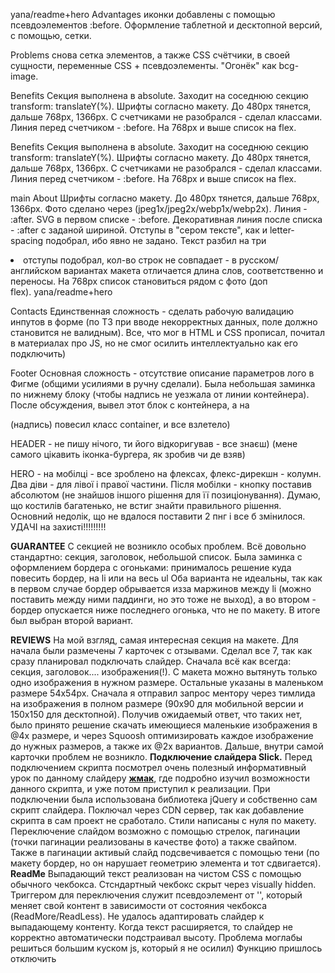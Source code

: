 yana/readme+hero
Advantages иконки добавлены с помощью псевдоэлементов :before. Оформление таблетной и десктопной
версий, с помощью, сетки.

Problems снова сетка элементов, а также CSS счётчики, в своей сущности, переменные CSS +
псевдоэлементы. "Огонёк" как bcg-image.

Benefits Секция выполнена в absolute. Заходит на соседнюю секцию transform: translateY(%). Шрифты
согласно макету. До 480рх тянется, дальше 768рх, 1366рх. С счетчиками не разобрался - сделал
классами. Линия перед счетчиком - :before. На 768рх и выше список на flex.

Benefits Секция выполнена в absolute. Заходит на соседнюю секцию transform: translateY(%). Шрифты
согласно макету. До 480рх тянется, дальше 768рх, 1366рх. С счетчиками не разобрался - сделал
классами. Линия перед счетчиком - :before. На 768рх и выше список на flex.

main
About Шрифты согласно макету. До 480рх тянется, дальше 768рх, 1366рх. Фото сделано через
<picture><srcset> (jpeg1x/jpeg2x/webp1x/webp2x). Линия - :after. SVG в первом списке - :before.
Декоративная линия после списка - :after с заданой шириной. Отступы в "сером тексте", как и
letter-spacing подобрал, ибо явно не задано. Текст разбил на три <li> отступы подобрал, кол-во строк
не совпадает - в русском/английском вариантах макета отличается длина слов, соответственно и
переносы. На 768рх список становиться рядом с фото (доп <div> flex).
yana/readme+hero


Contacts Единственная сложность - сделать рабочую валидацию инпутов в форме (по ТЗ при вводе
некорректных данных, поле должно становится не валидным). Все, что мог в HTML и CSS прописал,
почитал в материалах про JS, но не смог осилить интеллектуально как его подключить)

Footer Основная сложность - отсутствие описание параметров лого в Фигме (общими усилиями в ручну
сделали). Была небольшая заминка по нижнему блоку (чтобы надпись не уезжала от линии контейнера).
После обсуждения, вывел этот блок с контейнера, а на <p> (надпись) повесил класс container, и все
взлетело)

HEADER - не пишу нічого, ти його відкоригував - все знаєш) (мене самого цікавить іконка-бургера, як
зробив чи де взяв)

HERO - на мобілці - все зроблено на флексах, флекс-дирекшн - колумн. Два діви - для лівої і правої
частини. Після мобілки - кнопку поставив абсолютом (не знайшов іншого рішення для її
позиціонування). Думаю, що костилів багатенько, не встиг знайти правильного рішення. Основний
недолік, що не вдалося поставити 2 пнг і все б змінилося. УДАЧІ на захисті!!!!!!!!!
  
  **GUARANTEE**
  С секцией не возникло особых проблем. Всё довольно стандартно: секция, заголовок, небольшой список. Была заминка с оформлением бордера с огоньками: принималось решение куда повесить бордер, на li или на весь ul Оба варианта не идеальны, так как в первом случае бордер обрывается изза маржинов между li (можно поставить между ними паддинги, но это тоже не выход), а во втором - бордер опускается ниже последнего огонька, что не по макету. В итоге был выбран второй вариант.
  
**REVIEWS**
  На мой взгляд, самая интересная секция на макете. Для начала были размечены 7 карточек с отзывами. Сделал все 7, так как сразу планировал подключать слайдер. Сначала всё как всегда: секция, заголовок.... изображения(!). С макета можно вытянуть только одно изображения в нужном размере. Остальные указаны в маленьком размере 54х54рх. Сначала я отправил запрос ментору через тимлида на изображения в полном размере (90х90 для мобильной версии и 150х150 для десктопной). Получив ожидаемый ответ, что таких нет, было принято решение скачать имеющиеся маленькие изображения в @4x размере, и через Squoosh оптимизировать каждое изображение до нужных размеров, а также их @2х вариантов. Дальше, внутри самой карточки проблем не возникло.
  **Подключение слайдера Slick.** Перед подключением скрипта посмотрел очень полезный информативный урок по данному слайдеру [**жмак**](https://www.youtube.com/watch?v=rXNfDfqtM3M&ab_channel=%D0%A4%D1%80%D0%B8%D0%BB%D0%B0%D0%BD%D1%81%D0%B5%D1%80%D0%BF%D0%BE%D0%B6%D0%B8%D0%B7%D0%BD%D0%B8-IT%D0%B8%D1%84%D1%80%D0%B8%D0%BB%D0%B0%D0%BD%D1%81), где подробно изучил возможности данного скрипта, и уже потом приступил к реализации. При подключении была использована библиотека jQuery и собственно сам скрипт слайдера. Поключал через CDN сервер, так как добавление скрипта в сам проект не сработало. Стили написаны с нуля по макету. Переключение слайдом возможно с помощью стрелок, пагинации (точки пагинации реализованы в качестве фото) а также свайпом. Также в пагинации активый слайд подсвечивается с помощью тени (по макету бордер, но он нарушает геометрию элемента и тот сдвигается).
  **ReadMe** Выпадающий текст реализован на чистом CSS с помощью обычного чекбокса. Стсндартный чекбокс скрыт через visually hidden. Триггером для переключения служит псевдоэлемент от '<label>', который меняет свой контент в зависимости от состояния чекбокса (ReadMore/ReadLess).
  Не удалось адаптировать слайдер к выпадающему контенту. Когда текст расширяется, то слайдер не корректно автоматически подстраивал высоту. Проблема моглабы решиться большим куском js, который я не осилил) Функцию пришлось отключить
